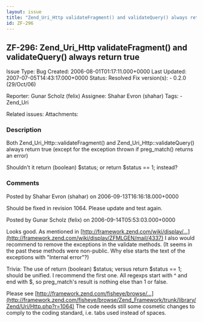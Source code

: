 ```yaml
---
layout: issue
title: "Zend_Uri_Http validateFragment() and validateQuery() always return true"
id: ZF-296
---
```


ZF-296: Zend\_Uri\_Http validateFragment() and validateQuery() always return true
---------------------------------------------------------------------------------

 Issue Type: Bug Created: 2006-08-01T01:17:11.000+0000 Last Updated: 2007-07-05T14:43:17.000+0000 Status: Resolved Fix version(s): - 0.2.0 (29/Oct/06)
 
 Reporter:  Gunar Scholz (felix)  Assignee:  Shahar Evron (shahar)  Tags: - Zend\_Uri
 
 Related issues: 
 Attachments: 
### Description

Both Zend\_Uri\_Http::validateFragment() and Zend\_Uri\_Http::validateQuery() always return true (except for the exception thrown if preg\_match() returns an error)

Shouldn't it return (boolean) $status; or return $status == 1; instead?

 

 

### Comments

Posted by Shahar Evron (shahar) on 2006-09-13T16:16:18.000+0000

Should be fixed in revision 1064. Please update and test again.

 

 

Posted by Gunar Scholz (felix) on 2006-09-14T05:53:03.000+0000

Looks good. As mentioned in [http://framework.zend.com/wiki/display/…](http://framework.zend.com/wiki/display/ZFMLGEN/mail/4337) I also would recommend to remove the exceptions in the validate methods. (It seems in the past these methods were non-public. Why else starts the text of the exceptions with "Internal error"?)

Trivia: The use of return (boolean) $status; versus return $status == 1; should be unified. I recommend the first one. All regexps start with ^ and end with $, so preg\_match's result is nothing else than 1 or false.

Please see [http://framework.zend.com/fisheye/browse/…](http://framework.zend.com/fisheye/browse/Zend_Framework/trunk/library/Zend/Uri/Http.php?r=1064) The code needs still some cosmetic changes to comply to the coding standard, i.e. tabs used instead of spaces.

 

 